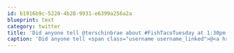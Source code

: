 ```yaml
---
id: b1916b9c-5220-4b28-9931-e6399a256a2a
blueprint: text
category: twitter
title: 'Did anyone tell @terschinbrae about #FishTacoTuesday at 1:30pm today?'
caption: 'Did anyone tell <span class="username username_linked">@<a href="https://twitter.com/terschinbrae" title="Shane Lawrence">terschinbrae</a></span> about <span class="hashtag hashtag_local">#<a href="http://tweettemp.darylchymko.ca/?tag=fishtacotuesday">FishTacoTuesday</a> at 1:30pm today?'
---
```

